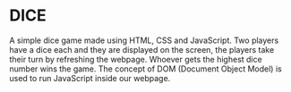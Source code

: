 # DICE
A simple dice game made using HTML, CSS and JavaScript. 
Two players have a dice each and they are displayed on the screen, the players take their turn by refreshing the webpage.
Whoever gets the highest dice number wins the game.
The concept of DOM (Document Object Model) is used to run JavaScript inside our webpage.
